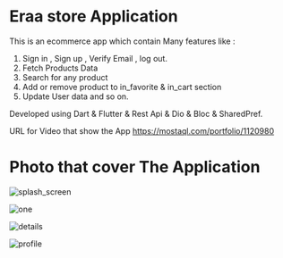 # Eraa store Application

This is an ecommerce app which contain Many features like : 
1. Sign in , Sign up , Verify Email , log out.
2. Fetch Products Data
3. Search for any product
4. Add or remove product to  in_favorite & in_cart section
5. Update User data and so on.

Developed using Dart & Flutter & Rest Api & Dio & Bloc & SharedPref.

URL for Video that show the App https://mostaql.com/portfolio/1120980

# Photo that cover The Application

![splash_screen](https://user-images.githubusercontent.com/101535118/197812752-0acf1f9b-9255-4642-b6be-cdab2b553f40.png)

![one](https://user-images.githubusercontent.com/101535118/197812635-fa246537-40f5-41e5-a8db-80b4fb4b2433.png)

![details](https://user-images.githubusercontent.com/101535118/197812893-a7d46f63-38bf-4a36-a8ef-90d8016ec350.png)

![profile](https://user-images.githubusercontent.com/101535118/197812932-921c20ae-710d-4b20-bd38-4792e72bc4fe.png)
